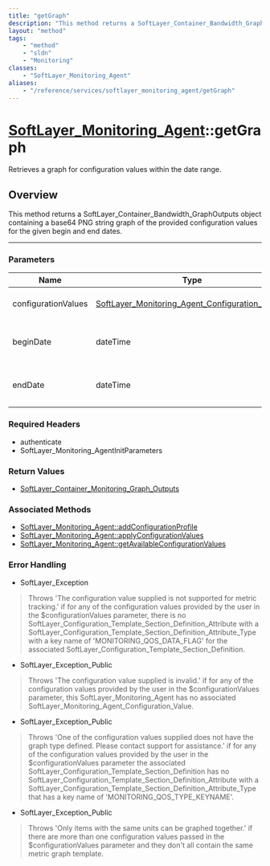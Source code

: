 ```yaml
---
title: "getGraph"
description: "This method returns a SoftLayer_Container_Bandwidth_GraphOutputs object containing a base64 PNG string graph of the prov... "
layout: "method"
tags:
    - "method"
    - "sldn"
    - "Monitoring"
classes:
    - "SoftLayer_Monitoring_Agent"
aliases:
    - "/reference/services/softlayer_monitoring_agent/getGraph"
---
```

# [SoftLayer_Monitoring_Agent](/reference/services/SoftLayer_Monitoring_Agent)::getGraph

Retrieves a graph for configuration values within the date range.


## Overview 
This method returns a SoftLayer_Container_Bandwidth_GraphOutputs object containing a base64 PNG string graph of the provided configuration values for the given begin and end dates. 

-----

### Parameters 
|Name | Type | Description |
| --- | --- | --- |
|configurationValues| <a href='/reference/datatypes/SoftLayer_Monitoring_Agent_Configuration_Value'>SoftLayer_Monitoring_Agent_Configuration_Value[] </a>| The configuration values to be|
|beginDate| dateTime| $beginDate           Graph start date and time|
|endDate| dateTime| $endDate             Graph end date and time|


### Required Headers
* authenticate
* SoftLayer_Monitoring_AgentInitParameters


### Return Values
* <a href='/reference/datatypes/SoftLayer_Container_Monitoring_Graph_Outputs'>SoftLayer_Container_Monitoring_Graph_Outputs </a>


### Associated Methods

*  [SoftLayer_Monitoring_Agent::addConfigurationProfile](/reference/services/SoftLayer_Monitoring_Agent/addConfigurationProfile )
*  [SoftLayer_Monitoring_Agent::applyConfigurationValues](/reference/services/SoftLayer_Monitoring_Agent/applyConfigurationValues )
*  [SoftLayer_Monitoring_Agent::getAvailableConfigurationValues](/reference/services/SoftLayer_Monitoring_Agent/getAvailableConfigurationValues )



### Error Handling

* SoftLayer_Exception 

> Throws 'The configuration value supplied is not supported for metric tracking.' if for any of the configuration values provided by the user in the $configurationValues parameter, there is no SoftLayer_Configuration_Template_Section_Definition_Attribute with a SoftLayer_Configuration_Template_Section_Definition_Attribute_Type with a key name of 'MONITORING_QOS_DATA_FLAG' for the associated SoftLayer_Configuration_Template_Section_Definition. 

* SoftLayer_Exception_Public 

> Throws 'The configuration value supplied is invalid.' if for any of the configuration values provided by the user in the $configurationValues parameter, this SoftLayer_Monitoring_Agent has no associated SoftLayer_Monitoring_Agent_Configuration_Value. 

* SoftLayer_Exception_Public 

> Throws 'One of the configuration values supplied does not have the graph type defined. Please contact support for assistance.' if for any of the configuration values provided by the user in the $configurationValues parameter the associated SoftLayer_Configuration_Template_Section_Definition has no SoftLayer_Configuration_Template_Section_Definition_Attribute with a SoftLayer_Configuration_Template_Section_Definition_Attribute_Type that has a key name of 'MONITORING_QOS_TYPE_KEYNAME'. 

* SoftLayer_Exception_Public 

> Throws 'Only items with the same units can be graphed together.' if there are more than one configuration values passed in the $configurationValues parameter and they don't all contain the same metric graph template. 



